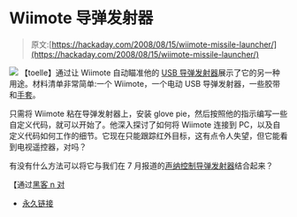 # Wiimote 导弹发射器

> 原文:[https://hackaday.com/2008/08/15/wiimote-missile-launcher/](https://hackaday.com/2008/08/15/wiimote-missile-launcher/)

![](../Images/7ea8eda4ee96a77a540237b77c8f2226.png)
【toelle】通过让 Wiimote 自动瞄准他的 [USB 导弹发射器](http://www.instructables.com/id/Hack_your_usb_missile_launcher_into_an_quotAuto_/)展示了它的另一种用途。材料清单非常简单:一个 Wiimote，一个电动 USB 导弹发射器，一些胶带和[手套](http://carl.kenner.googlepages.com/glovepie_download)。

只需将 Wiimote 粘在导弹发射器上，安装 glove pie，然后按照他的指示编写一些自定义代码，就可以开始了。他深入探讨了如何将 Wiimote 连接到 PC，以及自定义代码如何工作的细节。它现在只能跟踪红外目标，这有点令人失望，但它能看到电视遥控器，对吗？

有没有什么方法可以将它与我们在 7 月报道的[声纳控制导弹发射器](http://www.hackaday.com/2008/07/27/sonar-controlled-usb-missle-launcher/)结合起来？

【通过[黑客 n 对](http://www.hacknmod.com/displayMOD.php?hack=1625)

*   [永久链接](http://www.instructables.com/id/Hack_your_usb_missile_launcher_into_an_quotAuto_/)